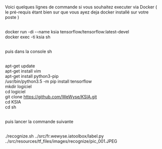 Voici quelques lignes de commande si vous souhaitez executer via Docker ( le pré-requis étant bien sur que vous ayez deja docker installé sur votre poste )

<br>docker run -di --name ksia tensorflow/tensorflow:latest-devel 
<br>docker exec -ti ksia sh

<br>puis dans la console sh

<br>apt-get update
<br>apt-get install vim
<br>apt-get install python3-pip
<br>/usr/bin/python3.5 -m pip install tensorflow
<br>mkdir logiciel
<br>cd logiciel
<br>git clone https://github.com/WeWyse/KSIA.git
<br>cd KSIA
<br>cd sh

<br>puis lancer la commande suivante

<br>./recognize.sh ../src/fr.wewyse.iatoolbox/label.py ../src/resources/tf_files/images/recognize/pic_001.JPEG